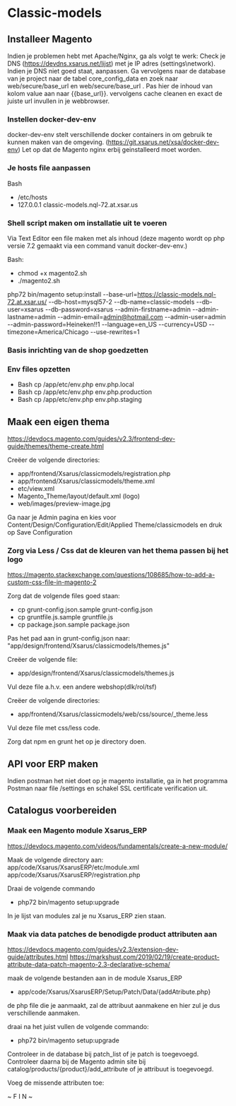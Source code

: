 # Classic-models 

## Installeer Magento

Indien je problemen hebt met Apache/Nginx, ga als volgt te werk:
Check je DNS (https://devdns.xsarus.net/lijst) met je IP adres (settings\network). Indien je DNS niet goed staat, aanpassen. Ga vervolgens naar de database van je project naar de tabel core_config_data en zoek naar web/secure/base_url en web/secure/base_url . Pas hier de inhoud van kolom value aan naar {{base_url}}. vervolgens cache cleanen en exact de juiste url invullen in je webbrowser. 

### Instellen docker-dev-env

docker-dev-env stelt verschillende docker containers in om gebruik te kunnen maken van de omgeving.  (https://git.xsarus.net/xsa/docker-dev-env) 
Let op dat de Magento nginx erbij geinstalleerd moet worden.

### Je hosts file aanpassen

Bash 
* /etc/hosts
* 127.0.0.1   classic-models.nql-72.at.xsar.us

### Shell script maken om installatie uit te voeren

Via Text Editor een file maken met als inhoud (deze magento wordt op php versie 7.2 gemaakt via een command vanuit docker-dev-env.)


Bash:
* chmod +x magento2.sh
* ./magento2.sh

php72 bin/magento setup:install 
--base-url=https://classic-models.nql-72.at.xsar.us/ 
--db-host=mysql57-2 
--db-name=classic-models 
--db-user=xsarus 
--db-password=xsarus 
--admin-firstname=admin 
--admin-lastname=admin 
--admin-email=admin@hotmail.com 
--admin-user=admin 
--admin-password=Heineken!!1 
--language=en_US 
--currency=USD 
--timezone=America/Chicago 
--use-rewrites=1

### Basis inrichting van de shop goedzetten 




### Env files opzetten

* Bash cp /app/etc/env.php  env.php.local 
* Bash cp /app/etc/env.php  env.php.production 
* Bash cp /app/etc/env.php  env.php.staging

## Maak een eigen thema 
https://devdocs.magento.com/guides/v2.3/frontend-dev-guide/themes/theme-create.html 

Creëer de volgende directories:
* app/frontend/Xsarus/classicmodels/registration.php
* app/frontend/Xsarus/classicmodels/theme.xml
* etc/view.xml
* Magento_Theme/layout/default.xml (logo)
* web/images/preview-image.jpg

Ga naar je Admin pagina en kies voor Content/Design/Configuration/Edit/Applied Theme/classicmodels en druk op Save Configuration

### Zorg via Less / Css dat de kleuren van het thema passen bij het logo
https://magento.stackexchange.com/questions/108685/how-to-add-a-custom-css-file-in-magento-2

Zorg dat de volgende files goed staan: 
* cp grunt-config.json.sample grunt-config.json
* cp gruntfile.js.sample gruntfile.js
* cp package.json.sample package.json

Pas het pad aan in grunt-config.json naar: "app/design/frontend/Xsarus/classicmodels/themes.js"

Creëer de volgende file:
* app/design/frontend/Xsarus/classicmodels/themes.js

Vul deze file a.h.v. een andere webshop(dlk/rol/tsf)

Creëer de volgende directories:
* app/frontend/Xsarus/classicmodels/web/css/source/_theme.less

Vul deze file met css/less code.

Zorg dat npm en grunt het op je directory doen.

## API voor ERP maken
Indien postman het niet doet op je magento installatie, ga in het programma Postman naar file /settings en schakel SSL certificate verification uit.

## Catalogus voorbereiden

### Maak een Magento module Xsarus_ERP
https://devdocs.magento.com/videos/fundamentals/create-a-new-module/ 

Maak de volgende directory aan:
app/code/Xsarus/XsarusERP/etc/module.xml
app/code/Xsarus/XsarusERP/registration.php

Draai de volgende commando
* php72 bin/magento setup:upgrade

In je lijst van modules zal je nu Xsarus_ERP zien staan.

### Maak via data patches de benodigde product attributen aan
https://devdocs.magento.com/guides/v2.3/extension-dev-guide/attributes.html 
https://markshust.com/2019/02/19/create-product-attribute-data-patch-magento-2.3-declarative-schema/

maak de volgende bestanden aan in de module Xsarus_ERP
* app/code/Xsarus/XsarusERP/Setup/Patch/Data/{addAtribute.php}

de php file die je aanmaakt, zal de attribuut aanmakene en hier zul je dus verschillende aanmaken.

draai na het juist vullen de volgende commando:

* php72 bin/magento setup:upgrade

Controleer in de database bij patch_list of je patch is toegevoegd. Controleer daarna bij de Magento admin site bij catalog/products/{product}/add_attribute of je attribuut is toegevoegd.

Voeg de missende attributen toe:


~ F I N ~
